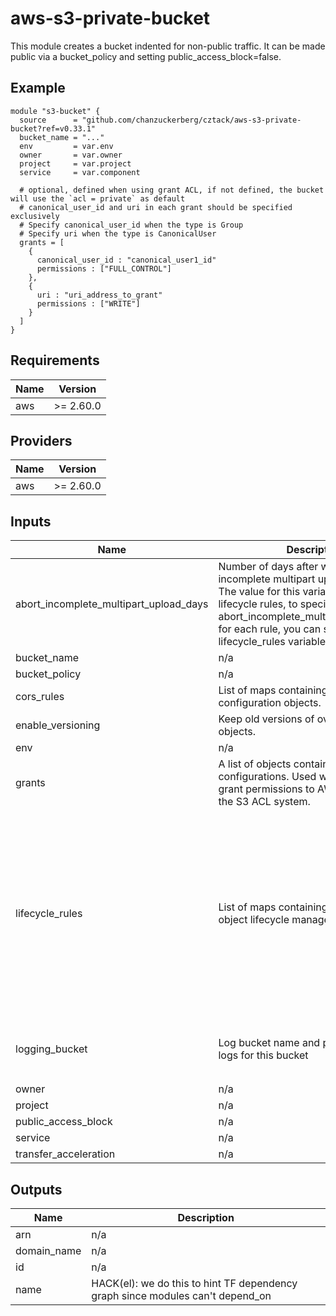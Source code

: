 # aws-s3-private-bucket

This module creates a bucket indented for non-public traffic. It can be made public via a bucket_policy and setting public_access_block=false.

## Example

```hcl
module "s3-bucket" {
  source      = "github.com/chanzuckerberg/cztack/aws-s3-private-bucket?ref=v0.33.1"
  bucket_name = "..."
  env         = var.env
  owner       = var.owner
  project     = var.project
  service     = var.component

  # optional, defined when using grant ACL, if not defined, the bucket will use the `acl = private` as default
  # canonical_user_id and uri in each grant should be specified exclusively
  # Specify canonical_user_id when the type is Group
  # Specify uri when the type is CanonicalUser
  grants = [
    {
      canonical_user_id : "canonical_user1_id"
      permissions : ["FULL_CONTROL"]
    },
    {
      uri : "uri_address_to_grant"
      permissions : ["WRITE"]
    }
  ]
}
```

<!-- START -->
## Requirements

| Name | Version |
|------|---------|
| aws | >= 2.60.0 |

## Providers

| Name | Version |
|------|---------|
| aws | >= 2.60.0 |

## Inputs

| Name | Description | Type | Default | Required |
|------|-------------|------|---------|:--------:|
| abort\_incomplete\_multipart\_upload\_days | Number of days after which an incomplete multipart upload is canceled. The value for this variable is set for all lifecycle rules, to specify the abort\_incomplete\_multipart\_upload\_days for each rule, you can specify it in the lifecycle\_rules variable. | `number` | `14` | no |
| bucket\_name | n/a | `string` | n/a | yes |
| bucket\_policy | n/a | `string` | `""` | no |
| cors\_rules | List of maps containing the cors rule configuration objects. | `any` | `[]` | no |
| enable\_versioning | Keep old versions of overwritten S3 objects. | `bool` | `true` | no |
| env | n/a | `string` | n/a | yes |
| grants | A list of objects containing the grant configurations. Used when we want to grant permissions to AWS accounts via the S3 ACL system. | `any` | `[]` | no |
| lifecycle\_rules | List of maps containing configuration of object lifecycle management. | `any` | <pre>[<br>  {<br>    "abort_incomplete_multipart_upload_days": 7,<br>    "enabled": true,<br>    "expiration": {<br>      "expired_object_delete_marker": true<br>    },<br>    "noncurrent_version_expiration": {<br>      "days": 365<br>    },<br>    "noncurrent_version_transition": {<br>      "days": 30,<br>      "storage_class": "STANDARD_IA"<br>    }<br>  }<br>]</pre> | no |
| logging\_bucket | Log bucket name and prefix to enable logs for this bucket | `object({ name = string, prefix = string })` | `null` | no |
| owner | n/a | `string` | n/a | yes |
| project | n/a | `string` | n/a | yes |
| public\_access\_block | n/a | `bool` | `true` | no |
| service | n/a | `string` | n/a | yes |
| transfer\_acceleration | n/a | `bool` | `false` | no |

## Outputs

| Name | Description |
|------|-------------|
| arn | n/a |
| domain\_name | n/a |
| id | n/a |
| name | HACK(el): we do this to hint TF dependency graph since modules can't depend\_on |

<!-- END -->
